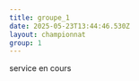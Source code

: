 ```yaml
---
title: groupe_1
date: 2025-05-23T13:44:46.530Z
layout: championnat
group: 1
---
```

service en cours
